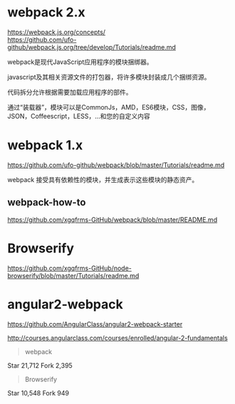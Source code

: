 # webpack 2.x  

https://webpack.js.org/concepts/  
https://github.com/ufo-github/webpack.js.org/tree/develop/Tutorials/readme.md  

webpack是现代JavaScript应用程序的模块捆绑器。

javascript及其相关资源文件的打包器，将许多模块封装成几个捆绑资源。

代码拆分允许根据需要加载应用程序的部件。

通过“装载器”，模块可以是CommonJs，AMD，ES6模块，CSS，图像，JSON，Coffeescript，LESS，...和您的自定义内容


# webpack 1.x  

https://github.com/ufo-github/webpack/blob/master/Tutorials/readme.md  

webpack 接受具有依赖性的模块，并生成表示这些模块的静态资产。




## webpack-how-to

https://github.com/xgqfrms-GitHub/webpack/blob/master/README.md  


# Browserify  
https://github.com/xgqfrms-GitHub/node-browserify/blob/master/Tutorials/readme.md  


# angular2-webpack

https://github.com/AngularClass/angular2-webpack-starter

http://courses.angularclass.com/courses/enrolled/angular-2-fundamentals  



> webpack  

Star 21,712
Fork 2,395

> Browserify  

Star 10,548
Fork 949
